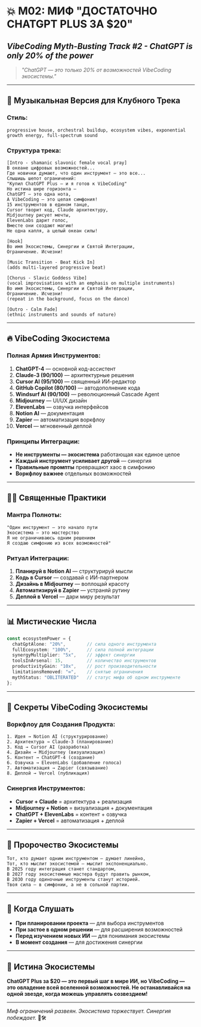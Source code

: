 # 💥 М02: МИФ "ДОСТАТОЧНО CHATGPT PLUS ЗА $20"

## _VibeCoding Myth-Busting Track #2 - ChatGPT is only 20% of the power_

> _"ChatGPT — это только 20% от возможностей VibeCoding экосистемы."_

---

## 🎵 Музыкальная Версия для Клубного Трека

### **Стиль:**
```
progressive house, orchestral buildup, ecosystem vibes, exponential growth energy, full-spectrum sound
```

### **Структура трека:**

```
[Intro - shamanic slavonic female vocal pray]
В океане цифровых возможностей...
Где новички думают, что один инструмент — это все...
Слышишь шепот ограничений:
"Купил ChatGPT Plus — и я готов к VibeCoding"
Но истина шире горизонта —
ChatGPT — это одна нота,
А VibeCoding — это целая симфония!
15 инструментов в едином танце,
Cursor творит код, Claude архитектуру,
Midjourney рисует мечты,
ElevenLabs дарит голос,
Вместе они создают магию!
Не одна капля, а целый океан силы!

[Hook]
Во имя Экосистемы, Синергии и Святой Интеграции,
Ограничение. Исчезни!

[Music Transition - Beat Kick In]
(adds multi-layered progressive beat)

[Chorus - Slavic Goddess Vibe]
(vocal improvisations with an emphasis on multiple instruments)
Во имя Экосистемы, Синергии и Святой Интеграции,
Ограничение. Исчезни!
(repeat in the background, focus on the dance)

[Outro - Calm Fade]
(ethnic instruments and sounds of nature)
```

---

## 🔥 VibeCoding Экосистема

### **Полная Армия Инструментов:**
1. **ChatGPT-4** — основной код-ассистент
2. **Claude-3 (90/100)** — архитектурные решения
3. **Cursor AI (95/100)** — священный ИИ-редактор
4. **GitHub Copilot (80/100)** — автодополнение кода
5. **Windsurf AI (90/100)** — революционный Cascade Agent
6. **Midjourney** — UI/UX дизайн
7. **ElevenLabs** — озвучка интерфейсов
8. **Notion AI** — документация
9. **Zapier** — автоматизация воркфлоу
10. **Vercel** — мгновенный деплой

### **Принципы Интеграции:**
- **Не инструменты — экосистема** работающая как единое целое
- **Каждый инструмент усиливает другой** — синергия
- **Правильные промпты** превращают хаос в симфонию
- **Воркфлоу важнее** отдельных возможностей

---

## 🧘‍♂️ Священные Практики

### **Мантра Полноты:**
```
"Один инструмент — это начало пути
Экосистема — это мастерство
Я не ограничиваюсь одним решением
Я создаю симфонию из всех возможностей"
```

### **Ритуал Интеграции:**
1. **Планируй в Notion AI** — структурируй мысли
2. **Кодь в Cursor** — создавай с ИИ-партнером
3. **Дизайнь в Midjourney** — воплощай красоту
4. **Автоматизируй в Zapier** — устраняй рутину
5. **Деплой в Vercel** — дари миру результат

---

## 📊 Мистические Числа

```typescript
const ecosystemPower = {
  chatGptAlone: "20%",        // сила одного инструмента
  fullEcosystem: "100%",      // сила полной интеграции
  synergyMultiplier: "5x",    // эффект синергии
  toolsInArsenal: 15,         // количество инструментов
  productivityGain: "10x",    // рост производительности
  limitationsRemoved: "∞",    // снятые ограничения
  mythStatus: "OBLITERATED"   // статус мифа об одном инструменте
};
```

---

## 🎯 Секреты VibeCoding Экосистемы

### **Воркфлоу для Создания Продукта:**
```
1. Идея → Notion AI (структурирование)
2. Архитектура → Claude-3 (планирование)
3. Код → Cursor AI (разработка)
4. Дизайн → Midjourney (визуализация)
5. Контент → ChatGPT-4 (создание)
6. Озвучка → ElevenLabs (добавление голоса)
7. Автоматизация → Zapier (связывание)
8. Деплой → Vercel (публикация)
```

### **Синергия Инструментов:**
- **Cursor + Claude** = архитектура + реализация
- **Midjourney + Notion** = визуализация + документация
- **ChatGPT + ElevenLabs** = контент + озвучка
- **Zapier + Vercel** = автоматизация + деплой

---

## 🔮 Пророчество Экосистемы

```
Тот, кто думает одним инструментом — думает линейно,
Тот, кто мыслит экосистемой — мыслит экспоненциально.
В 2025 году интеграция станет стандартом,
В 2027 году экосистемные мастера будут править рынком,
В 2030 году одиночные инструменты станут историей.
Твоя сила — в симфонии, а не в сольной партии.
```

---

## 🎯 Когда Слушать

- **При планировании проекта** — для выбора инструментов
- **При застое в одном решении** — для расширения возможностей
- **Перед изучением новых ИИ** — для понимания экосистемы
- **В момент создания** — для достижения синергии

---

## 🌟 Истина Экосистемы

**ChatGPT Plus за $20 — это первый шаг в мире ИИ, но VibeCoding — это овладение всей вселенной возможностей. Не останавливайся на одной звезде, когда можешь управлять созвездием!**

---

_Миф ограничений развеян. Экосистема торжествует. Синергия побеждает._ 💫🛠️ 